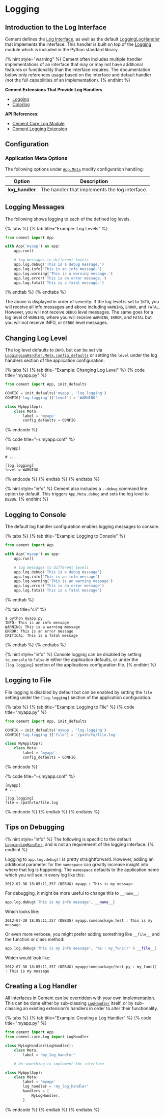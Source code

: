 # Logging

## Introduction to the Log Interface

Cement defines the [Log Interface](https://cement.readthedocs.io/en/3.0/api/core/log/#cement.core.log.LogInterface), as well as the default [LoggingLogHandler](https://cement.readthedocs.io/en/3.0/api/ext/ext\_logging/#cement.ext.ext\_logging.LoggingLogHandler) that implements the interface. This handler is built on top of the [Logging](http://docs.python.org/library/logging.html) module which is included in the Python standard library.

{% hint style="warning" %}
Cement often includes multiple handler implementations of an interface that may or may not have additional features or functionality than the interface requires. The documentation below only references usage based on the interface and default handler (not the full capabilities of an implementation).
{% endhint %}

**Cement Extensions That Provide Log Handlers**

* [Logging](../extensions/logging.md)
* [Colorlog](../extensions/colorlog.md)

**API References:**

* [Cement Core Log Module](https://cement.readthedocs.io/en/3.0/api/core/log/)
* [Cement Logging Extension](https://cement.readthedocs.io/en/3.0/api/ext/ext\_logging/)

## **Configuration**

### **Application Meta Options**

The following options under [`App.Meta`](https://cement.readthedocs.io/en/3.0/api/core/foundation/#cement.core.foundation.App.Meta) modify configuration handling:

| **Option**       | **Description**                                |
| ---------------- | ---------------------------------------------- |
| **log\_handler** | The handler that implements the log interface. |

## Logging Messages

The following shows logging to each of the defined log levels.

{% tabs %}
{% tab title="Example: Log Levels" %}
```python
from cement import App

with App('myapp') as app:
    app.run()

    ​# log messages to different levels
    app.log.debug('This is a debug message.')
    app.log.info('This is an info message.')​
    app.log.warning('This is a warning message.')
    app.log.error('This is an error message.')
    app.log.fatal('This is a fatal message.')​
```
{% endtab %}
{% endtabs %}

The above is displayed in order of severity. If the log level is set to `INFO`, you will receive all info messages and above including `WARNING`, `ERROR`, and `FATAL`. However, you will not receive `DEBUG` level messages. The same goes for a log level of `WARNING`, where you will receive `WARNING`, `ERROR`, and `FATAL` but you will not receive INFO, or `DEBUG` level messages.

## Changing Log Level

The log level defaults to `INFO`, but can be set via [`LoggingLogHandler.Meta.config_defaults`](https://cement.readthedocs.io/en/3.0/api/ext/ext\_logging/#cement.ext.ext\_logging.LoggingLogHandler.Meta.config\_defaults) or setting the `level` under the log handlers section of the application configuration:

{% tabs %}
{% tab title="Example: Changing Log Level" %}
{% code title="myapp.py" %}
```python
from cement import App, init_defaults

CONFIG = init_defaults('myapp', 'log.logging')
CONFIG['log.logging']['level'] = 'WARNING'

class MyApp(App):
    class Meta:
        label = 'myapp'
        config_defaults = CONFIG
```
{% endcode %}

{% code title="~/.myapp.conf" %}
```
[myapp]

# ...

[log.logging]
level = WARNING
```
{% endcode %}
{% endtab %}
{% endtabs %}

{% hint style="info" %}
Cement also includes a `--debug` command line option by default. This triggers `App.Meta.debug` and sets the log level to `DEBUG`.
{% endhint %}

## Logging to Console

The default log handler configuration enables logging messages to console.

{% tabs %}
{% tab title="Example: Logging to Console" %}
```python
from cement import App

with App('myapp') as app:
    app.run()

    # log messages to different levels
    app.log.debug('This is a debug message')
    app.log.info('This is an info message')
    app.log.warning('This is an warning message')
    app.log.error('This is an error message')
    app.log.fatal('This is a fatal message')
```
{% endtab %}

{% tab title="cli" %}
```
$ python myapp.py
INFO: This is an info message
WARNING: This is a warning message
ERROR: This is an error message
CRITICAL: This is a fatal message
```
{% endtab %}
{% endtabs %}

{% hint style="info" %}
Console logging can be disabled by setting `to_console` to `False` in either the application defaults, or under the `[log.logging]` section of the applications configuration file.
{% endhint %}

## Logging to File

File logging is disabled by default but can be enabled by setting the `file` setting under the `[log.logging]` section of the application configuration.

{% tabs %}
{% tab title="Example: Logging to File" %}
{% code title="myapp.py" %}
```python
from cement import App, init_defaults

CONFIG = init_defaults('myapp', 'log.logging')
CONFIG['log.logging']['file'] = '/path/to/file.log'

class MyApp(App):
    class Meta:
        label = 'myapp'
        config_defaults = CONFIG
```
{% endcode %}

{% code title="~/.myapp.conf" %}
```
[myapp]
# ...

[log.logging]
file = /path/to/file.log
```
{% endcode %}
{% endtab %}
{% endtabs %}

## Tips on Debugging

{% hint style="info" %}
The following is specific to the default [`LoggingLogHandler`](https://cement.readthedocs.io/en/3.0/api/ext/ext\_logging/#cement.ext.ext\_logging.LoggingLogHandler), and is not an requirement of the logging interface.
{% endhint %}

Logging to `app.log.debug()` is pretty straightforward. However, adding an additional parameter for the `namespace` can greatly increase insight into where that log is happening. The `namespace` defaults to the application name which you will see in every log like this:

```
2012-07-30 18:05:11,357 (DEBUG) myapp : This is my message
```

For debugging, it might be more useful to change this to `__name__`:

```python
app.log.debug('This is my info message', __name__)
```

Which looks like:

```
2012-07-30 18:05:11,357 (DEBUG) myapp.somepackage.test : This is my message
```

Or even more verbose, you might prefer adding something like `__file__` and the function or class method:

```python
app.log.debug('This is my info message', '%s : my_func()' % __file__)
```

Which would look like:

```
2012-07-30 18:05:11,357 (DEBUG) myapp/somepackage/test.py : my_func() : This is my message
```

## Creating a Log Handler

All interfaces in Cement can be overridden with your own implementation. This can be done either by sub-classing [`LogHandler`](https://cement.readthedocs.io/en/3.0/api/core/log/#cement.core.log.LogHandler) itself, or by sub-classing an existing extension's handlers in order to alter their functionality.

{% tabs %}
{% tab title="Example: Creating a Log Handler" %}
{% code title="myapp.py" %}
```python
from cement import App
from cement.core.log import LogHandler

class MyLogHandler(LogHandler):
    class Meta:
        label = 'my_log_handler'

    # do something to implement the interface

class MyApp(App):
    class Meta:
        label = 'myapp'
        log_handler = 'my_log_handler'
        handlers = [
            MyLogHandler,
        ]
```
{% endcode %}
{% endtab %}
{% endtabs %}
